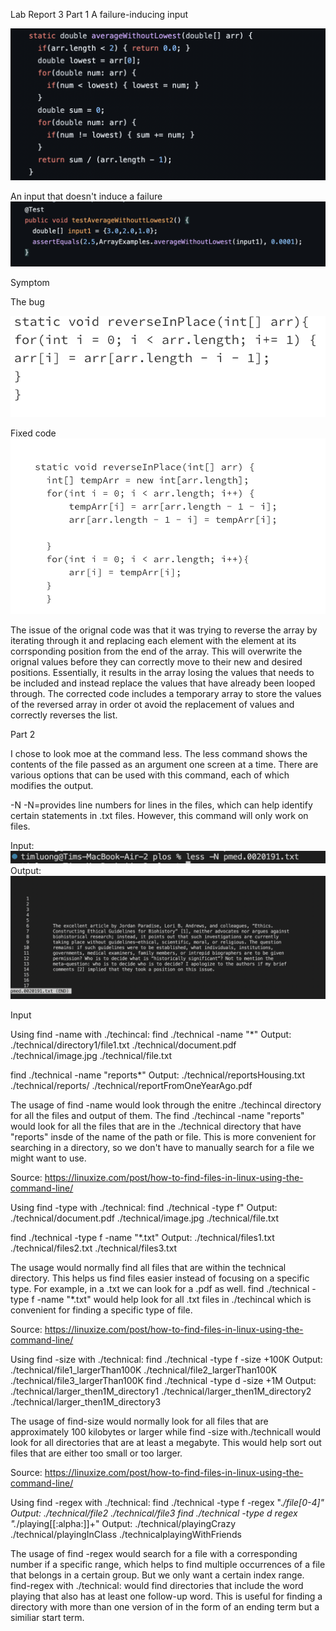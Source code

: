 Lab Report 3
Part 1 
A failure-inducing input

![image](ss3.png)

An input that doesn't induce a failure
![image](ss4.png)



Symptom




The bug

![image](screen1.png) 

Fixed code
![image](screen2.png) 


The issue of the orignal code was that it was trying to reverse the array by iterating through it and replacing each element with the element at its corrsponding position from the end of the array. This will overwrite the orignal values before they can correctly move to their new and desired positions. Essentially, it results in the array losing the values that needs to be included and instead replace the values that have already been looped through. The corrected code includes a temporary array to store the values of the reversed array in order ot avoid the replacement of values and correctly reverses the list. 

Part 2

I chose to look moe at the command less. The less command shows the contents of the file passed as an argument one screen at a time. There are various options that can be used with this command, each of which modifies the output.

-N
-N=provides line numbers for lines in the files, which can help identify certain statements in .txt files. However, this command will only work on files.

Input:
![image](ss5.png) 
Output:
![image](ss6.png) 

Input

Using find -name with ./techincal:
find ./technical -name "*"
Output:
./technical/directory1/file1.txt
./technical/document.pdf
./technical/image.jpg
./technical/file.txt


find ./technical -name "reports*"
Output:
./technical/reportsHousing.txt
./technical/reports/
./technical/reportFromOneYearAgo.pdf

The usage of find -name would look through the enitre ./techincal directory for all the files and output of them. The find ./techincal  -name "reports" would look for all the files that are in the ./technical directory that have "reports" insde of the name of the path or file. This is more convenient for searching in a directory, so we don't have to manually search for a file we might want to use. 

 Source: https://linuxize.com/post/how-to-find-files-in-linux-using-the-command-line/ 

Using find -type with ./technical:
find ./technical -type f"
Output:
./technical/document.pdf
./technical/image.jpg
./technical/file.txt

find ./technical -type f -name "*.txt"
Output:
./technical/files1.txt
./technical/files2.txt
./technical/files3.txt

The usage would normally find all files that are within the technical directory. This helps us find files easier instead of focusing on a specific type. For example, in a .txt we can look for a .pdf as well. find ./technical -type f -name "*.txt" would help look for all .txt files in ./techincal which is convenient for finding a specific type of file. 

Source: https://linuxize.com/post/how-to-find-files-in-linux-using-the-command-line/ 


Using find -size with ./technical:
find ./technical -type f -size +100K
Output:
./technical/file1_largerThan100K
./technical/file2_largerThan100K
./technical/file3_largerThan100K
find ./technical -type d -size +1M
Output:
./technical/larger_then1M_directory1
./technical/larger_then1M_directory2
./technical/larger_then1M_directory3

The usage of find-size would normally look for all files that are approximately 100 kilobytes or larger while find -size with./technicall would look for all directories that are at least a megabyte. This would help sort out files that are either too small or too larger. 

Source: https://linuxize.com/post/how-to-find-files-in-linux-using-the-command-line/ 

Using find -regex with ./technical:
find ./technical -type f -regex ".*/file[0-4]"
Output:
./technical/file2
./technical/file3
find ./technical -type d regex ".*/playing[[:alpha:]]+"
Output:
./technical/playingCrazy
./technical/playingInClass
./technicalplayingWithFriends

The usage of find -regex would search for a file with a corresponding number if a specific range, which helps to find multiple occurrences of a file that belongs in a certain group. But we only want a certain index range. find-regex with ./technical: would find directories that include the word playing that also has at least one follow-up word. This is useful for finding a directory with more than one version of in the form of an ending term but a similiar start term. 




